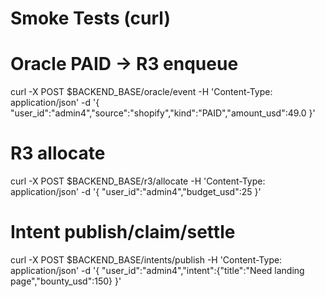 # Smoke Tests (curl)

# Oracle PAID -> R3 enqueue
curl -X POST $BACKEND_BASE/oracle/event -H 'Content-Type: application/json' -d '{
  "user_id":"admin4","source":"shopify","kind":"PAID","amount_usd":49.0
}'

# R3 allocate
curl -X POST $BACKEND_BASE/r3/allocate -H 'Content-Type: application/json' -d '{
  "user_id":"admin4","budget_usd":25
}'

# Intent publish/claim/settle
curl -X POST $BACKEND_BASE/intents/publish -H 'Content-Type: application/json' -d '{
  "user_id":"admin4","intent":{"title":"Need landing page","bounty_usd":150}
}'
